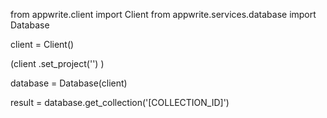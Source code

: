 from appwrite.client import Client
from appwrite.services.database import Database

client = Client()

(client
  .set_project('')
)

database = Database(client)

result = database.get_collection('[COLLECTION_ID]')
